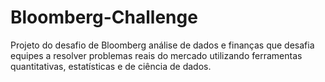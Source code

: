 # Bloomberg-Challenge
Projeto do desafio de Bloomberg análise de dados e finanças que desafia equipes a resolver problemas reais do mercado utilizando ferramentas quantitativas, estatísticas e de ciência de dados.
